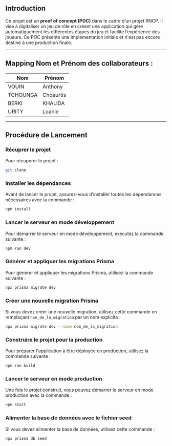 

## Introduction
Ce projet est un **proof of concept (POC)** dans le cadre d’un projet RNCP. Il vise à digitaliser un jeu de rôle en créant une application qui gère automatiquement les différentes étapes du jeu et facilite l’expérience des joueurs. Ce POC présente une implémentation initiale et n'est pas encore destiné à une production finale.

---

## Mapping Nom et Prénom des collaborateurs :

| Nom           | Prénom     |
|---------------|------------|
| VOUIN         | Anthony    |
| TCHOUNGA      | Choeurtis  |
| BERKI         | KHALIDA    |
| URITY         | Loanie     |
---

## Procédure de Lancement


### Récuprer le projet
Pour récuperer le projet  :
```bash
git clone
```

### Installer les dépendances
Avant de lancer le projet, assurez-vous d’installer toutes les dépendances nécessaires avec la commande :
```bash
npm install
```

### Lancer le serveur en mode développement
Pour démarrer le serveur en mode développement, exécutez la commande suivante :
```bash
npm run dev
```

### Générer et appliquer les migrations Prisma
Pour générer et appliquer les migrations Prisma, utilisez la commande suivante :
```bash
npx prisma migrate dev
```

### Créer une nouvelle migration Prisma
Si vous devez créer une nouvelle migration, utilisez cette commande en remplaçant `nom_de_la_migration` par un nom explicite :
```bash
npx prisma migrate dev --name nom_de_la_migration
```

### Construire le projet pour la production
Pour préparer l'application à être déployée en production, utilisez la commande suivante :
```bash
npm run build
```

### Lancer le serveur en mode production
Une fois le projet construit, vous pouvez démarrer le serveur en mode production avec la commande :
```bash
npm start
```

### Alimenter la base de données avec le fichier seed
Si vous devez alimenter la base de données, utilisez cette commande :
```bash
npx prisma db seed
```


